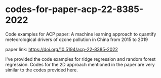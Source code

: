 # codes-for-paper-acp-22-8385-2022
Code examples for ACP paper: 
A machine learning approach to quantify meteorological drivers of ozone pollution in China from 2015 to 2019

paper link:
https://doi.org/10.5194/acp-22-8385-2022

I've provided the code examples for ridge regression and random forest regression. 
Codes for the 2D approach mentioned in the paper are very similar to the codes provided here.
